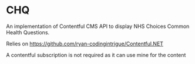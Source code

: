 # CHQ
An implementation of Contentful CMS API to display NHS Choices Common Health Questions.

Relies on https://github.com/ryan-codingintrigue/Contentful.NET

A contentful subscription is not required as it can use mine for the content
